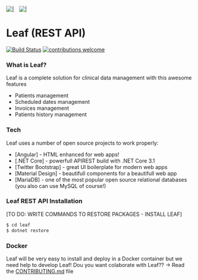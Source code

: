 [![|](https://i.ibb.co/8XF6SKd/angular.png)](https://github.com/OpenLeafProject/AngularLeaf)&emsp;[![|](https://i.ibb.co/Ws5JfT7/NetCore.png)](https://github.com/OpenLeafProject/CoreLeaf)

# Leaf (REST API) 

[![Build Status](https://img.shields.io/badge/build-passing-brightgreensvg?style=flat)](https://github.com/Ukkime/Leaf) [![contributions welcome](https://img.shields.io/badge/contributions-welcome-brightgreen.svg?style=flat)](https://github.com/Ukkime/Leaf/issues)


### What is Leaf?
Leaf is a complete solution for clinical data management with this awesome features
  - Patients management
  - Scheduled dates management
  - Invoices management
  - Patients history management


### Tech

Leaf uses a number of open source projects to work properly:

* [Angular] - HTML enhanced for web apps!
* [.NET Core] - powerfull APIREST build with .NET Core 3.1
* [Twitter Bootstrap] - great UI boilerplate for modern web apps
* [Material Design] - beautifull components for a beautifull web app
* [MariaDB] - one of the most popular open source relational databases (you also can use MySQL of course!)

### Leaf REST API Installation

[TO DO: WRITE COMMANDS TO RESTORE PACKAGES - INSTALL LEAF]

```sh
$ cd leaf
$ dotnet restore
```

### Docker
Leaf will be very easy to install and deploy in a Docker container but we need help to develop Leaf!
Dou you want colaborate with Leaf?? -> Read the [CONTRIBUTING.md](https://github.com/OpenLeafProject/CoreLeaf/blob/master/CONTRIBUTING.md) file


